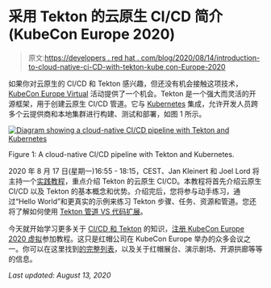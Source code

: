# 采用 Tekton 的云原生 CI/CD 简介(KubeCon Europe 2020)

> 原文:[https://developers . red hat . com/blog/2020/08/14/introduction-to-cloud-native-ci-CD-with-tekton-kube con-Europe-2020](https://developers.redhat.com/blog/2020/08/14/introduction-to-cloud-native-ci-cd-with-tekton-kubecon-europe-2020)

如果你对云原生的 CI/CD 和 Tekton 感兴趣，但还没有机会接触这项技术， [KubeCon Europe Virtual](https://events.linuxfoundation.org/kubecon-cloudnativecon-europe/) 活动提供了一个机会。Tekton 是一个强大而灵活的开源框架，用于创建云原生 CI/CD 管道。它与 [Kubernetes](https://developers.redhat.com/topics/kubernetes/) 集成，允许开发人员跨多个云提供商和本地集群进行构建、测试和部署，如图 1 所示。

[![Diagram showing a cloud-native CI/CD pipeline with Tekton and Kubernetes](../Images/7f15ec95944ee214e1af055c2be3933d.png "Screen Shot 2020-08-11 at 12.30.32 PM")](/sites/default/files/blog/2020/08/Screen-Shot-2020-08-11-at-12.30.32-PM.png)

Figure 1: A cloud-native CI/CD pipeline with Tekton and Kubernetes.

2020 年 8 月 17 日(星期一)16:55 - 18:15，CEST、Jan Kleinert 和 Joel Lord 将主持一个[实践教程](https://kccnceu20.sched.com/event/62008bbe06430e9c0c991ca8f9e6b8b9)，重点介绍 Tekton 的云原生 CI/CD。本教程将首先介绍云原生 CI/CD 以及 Tekton 的基本概念和优势。介绍完后，您将参与动手练习，通过“Hello World”和更真实的示例来练习 Tekton 步骤、任务、资源和管道。您还将了解如何使用 [Tekton 管道 VS 代码扩展](https://marketplace.visualstudio.com/items?itemName=redhat.vscode-tekton-pipelines)。

今天就开始学习更多关于 [CI/CD 和 Tekton](https://developers.redhat.com/blog/2020/04/30/creating-pipelines-with-openshift-4-4s-new-pipeline-builder-and-tekton-pipelines) 的知识，[注册 KubeCon Europe 2020 虚拟](https://events.linuxfoundation.org/kubecon-cloudnativecon-europe/)参加教程。这只是红帽公司在 KubeCon Europe 举办的众多会议之一。你可以在这里找到[的完整列表](https://www.redhat.com/en/events/webinar/red-hat-kubecon-europe-2020?sc_cid=7013a000002gqPrAAI#overview)，以及关于红帽展台、演示剧场、开源拱廊等等的信息。

*Last updated: August 13, 2020*